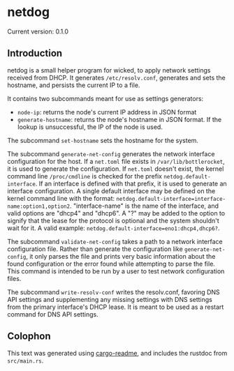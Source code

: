 # netdog

Current version: 0.1.0

## Introduction

netdog is a small helper program for wicked, to apply network settings received from DHCP.  It
generates `/etc/resolv.conf`, generates and sets the hostname, and persists the current IP to a
file.

It contains two subcommands meant for use as settings generators:
* `node-ip`: returns the node's current IP address in JSON format
* `generate-hostname`: returns the node's hostname in JSON format. If the lookup is unsuccessful, the IP of the node is used.

The subcommand `set-hostname` sets the hostname for the system.

The subcommand `generate-net-config` generates the network interface configuration for the host. If
a `net.toml` file exists in `/var/lib/bottlerocket`, it is used to generate the configuration. If
`net.toml` doesn't exist, the kernel command line `/proc/cmdline` is checked for the prefix
`netdog.default-interface`.  If an interface is defined with that prefix, it is used to generate an
interface configuration.  A single default interface may be defined on the kernel command line with
the format: `netdog.default-interface=interface-name:option1,option2`.  "interface-name" is the
name of the interface, and valid options are "dhcp4" and "dhcp6".  A "?" may be added to the option
to signify that the lease for the protocol is optional and the system shouldn't wait for it.  A
valid example: `netdog.default-interface=eno1:dhcp4,dhcp6?`.

The subcommand `validate-net-config` takes a path to a network interface configuration file. Rather
than generate the configuration like `generate-net-config`, it only parses the file and prints very
basic information about the found configuration or the error found while attempting to parse the
file. This command is intended to be run by a user to test network configuration files.

The subcommand `write-resolv-conf` writes the resolv.conf, favoring DNS API settings and
supplementing any missing settings with DNS settings from the primary interface's DHCP lease.  It
is meant to be used as a restart command for DNS API settings.

## Colophon

This text was generated using [cargo-readme](https://crates.io/crates/cargo-readme), and includes the rustdoc from `src/main.rs`.
